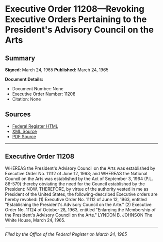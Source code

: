 # Executive Order 11208—Revoking Executive Orders Pertaining to the President's Advisory Council on the Arts

## Summary

**Signed:** March 24, 1965
**Published:** March 24, 1965

**Document Details:**
- Document Number: None
- Executive Order Number: 11208
- Citation: None

## Sources
- [Federal Register HTML](https://www.presidency.ucsb.edu/documents/executive-order-11208-revoking-executive-orders-pertaining-the-presidents-advisory-council)
- [XML Source](None)
- [PDF Source](None)

---

## Executive Order 11208

WHEREAS the President's Advisory Council on the Arts was established by Executive Order No. 11112 of June 12, 1963; and
WHEREAS the National Council on the Arts was established by the Act of September 3, 1964 (P.L. 88-579) thereby obviating the need for the Council established by the President:
NOW, THEREFORE, by virtue of the authority vested in me as President of the United States, the following-described Executive orders are hereby revoked:
    (1) Executive Order No. 11112 of June 12, 1963, entitled "Establishing the President's Advisory Council on the Arte."
    (2) Executive Order No. 11124 of October 28, 1963, entitled "Enlarging the Membership of the President's Advisory Council on the Arte."
LYNDON B. JOHNSON
The White House,
March 24, 1965.

---

*Filed by the Office of the Federal Register on March 24, 1965*
